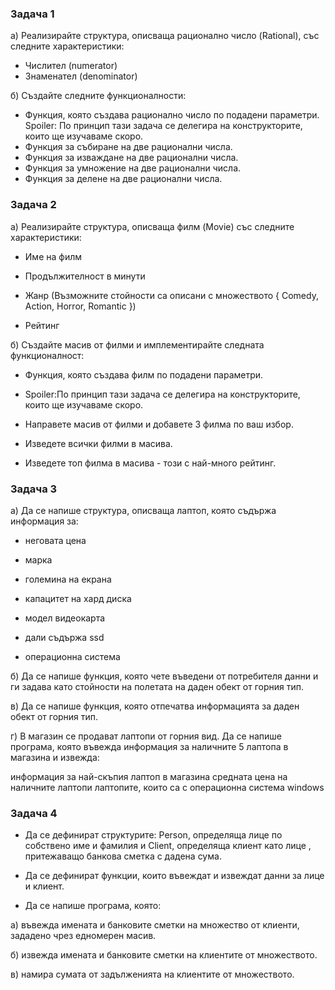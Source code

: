### Задача 1

а) Реализирайте структура, описваща рационално число (Rational), със следните характеристики:

- Числител (numerator)
- Знаменател (denominator)
  
б) Създайте следните функционалности:

- Функция, която създава рационално число по подадени параметри.
  Spoiler: По принцип тази задача се делегира на конструкторите, които ще изучаваме скоро.
- Функция за събиране на две рационални числа.
- Функция за изваждане на две рационални числа.
- Функция за умножение на две рационални числа.
- Функция за делене на две рационални числа.

### Задача 2 

а) Реализирайте структура, описваща филм (Movie) със следните характеристики:

- Име на филм

- Продължителност в минути

- Жанр (Възможните стойности са описани с 
множеството { Comedy, Action, Horror, Romantic })

- Рейтинг

б) Създайте масив от филми и имплементирайте следната функционалност:


- Функция, която създава филм по подадени параметри. 

- Spoiler:По принцип тази задача се делегира на конструкторите,
които ще изучаваме скоро.

- Направете масив от филми и добавете 3 филма по ваш избор.

- Изведете всички филми в масива.

- Изведете топ филма в масива - този с най-много рейтинг.


### Задача 3 
а) Да се напише структура, описваща лаптоп, която съдържа информация за:

- неговата цена

- марка

- големина на екрана

- капацитет на хард диска

- модел видеокарта

- дали съдържа ssd

- операционна система

б) Да се напише функция, която чете въведени от потребителя данни и 
ги задава като стойности на полетата на даден обект от горния тип.

в) Да се напише функция, която отпечатва информацията за даден обект от горния тип.

г) В магазин се продават лаптопи от горния вид. Да се напише програма,
която въвежда информация за наличните 5 лаптопа в магазина и извежда:

информация за най-скъпия лаптоп в магазина
средната цена на наличните лаптопи
лаптопите, които са с операционна система windows

### Задача 4 
- Да се дефинират структурите: Person, определяща лице по собствено име и фамилия и Client,
определяща клиент като лице , притежаващо банкова сметка с дадена сума.

- Да се дефинират функции, които въвеждат и извеждат данни за лице и клиент.
  
- Да се напише програма, която:

а) въвежда имената и банковите сметки на множество от клиенти, зададено чрез едномерен масив.

б) извежда имената и банковите сметки на клиентите от множеството.

в) намира сумата от задълженията на клиентите от множеството.


